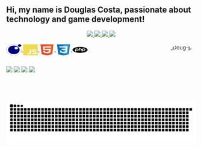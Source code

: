 ## Hi, my name is Douglas Costa, passionate about technology and game development!
<div align="center">
  <a href="https://github.com/k7doug">
  <img height="150em" src="https://github-readme-stats.vercel.app/api?username=k7doug&show_icons=true&theme=transparent&count_private=true"/>
  <img height="150em" src="https://github-readme-stats.vercel.app/api/top-langs/?username=k7doug&layout=compact&langs_count=7&theme=transparent&count_private=true"/>
  <img height="100em" src="https://spotify-github-profile.vercel.app/api/view.svg?uid=314fm6d2yjd24yo5xuc465xrmw7q&redirect=true][https://spotify-github-profile.vercel.app/api/view.svg?uid=314fm6d2yjd24yo5xuc465xrmw7q&cover_image=true&theme=natemoo-re&show_offline=true&bar_color=53b14f&bar_color_cover=true)">
  <img height="160em" src="https://lanyard.cnrad.dev/api/686489824546390026?borderRadius=5px&hideTimestamp=true&hideUser=true">
	  
</div>
<div style="display: inline_block"><br>
  <img align="center" alt="Doug-Js" height="30" width="40" src="https://raw.githubusercontent.com/devicons/devicon/master/icons/lua/lua-plain.svg" href="#">
  <img align="center" alt="Doug-Js" height="30" width="40" src="https://raw.githubusercontent.com/devicons/devicon/master/icons/javascript/javascript-plain.svg">
  <img align="center" alt="Doug-HTML" height="30" width="40" src="https://raw.githubusercontent.com/devicons/devicon/master/icons/html5/html5-original.svg">
  <img align="center" alt="Doug-CSS" height="30" width="40" src="https://raw.githubusercontent.com/devicons/devicon/master/icons/css3/css3-original.svg">
  <img align="center" alt="Doug-Js" height="30" width="40" src="https://raw.githubusercontent.com/devicons/devicon/master/icons/php/php-plain.svg">
  <img align="right" alt="Doug-pic" height="150" style="border-radius:50px;" src="https://cdn.discordapp.com/attachments/902229771717595226/945551094644342845/Webp.net-gifmaker_1.gif">
</div>
  
  ##
 
<div> 
  <a href="https://instagram.com/k7doug" target="_blank"><img src="https://img.shields.io/badge/-Instagram-%23E4405F?style=for-the-badge&logo=instagram&logoColor=white" target="_blank"></a>
 	<a href="https://www.twitch.tv/k7doug" target="_blank"><img src="https://img.shields.io/badge/Twitch-9146FF?style=for-the-badge&logo=twitch&logoColor=white" target="_blank"></a>
 <a href="https://discord.com/users/686489824546390026" target="_blank"><img src="https://img.shields.io/badge/Discord-7289DA?style=for-the-badge&logo=discord&logoColor=white" target="_blank"></a> 
  <a href = "mailto:didoxpx@gmail.com"><img src="https://img.shields.io/badge/-Gmail-%23333?style=for-the-badge&logo=gmail&logoColor=white" target="_blank"></a>
 
  ![Snake animation](https://github.com/k7doug/k7doug/blob/output/github-contribution-grid-snake.svg)
 
</div>
